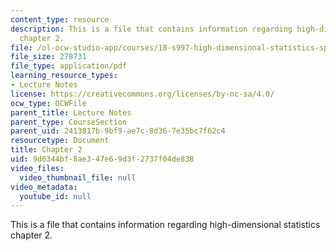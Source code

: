 ```yaml
---
content_type: resource
description: This is a file that contains information regarding high-dimensional statistics
  chapter 2.
file: /ol-ocw-studio-app/courses/18-s997-high-dimensional-statistics-spring-2015/9d6344bf8ae347e69d3f2737f04de838_MIT18_S997S15_Chapter2.pdf
file_size: 278731
file_type: application/pdf
learning_resource_types:
- Lecture Notes
license: https://creativecommons.org/licenses/by-nc-sa/4.0/
ocw_type: OCWFile
parent_title: Lecture Notes
parent_type: CourseSection
parent_uid: 2413817b-9bf9-ae7c-8d36-7e35bc7f62c4
resourcetype: Document
title: Chapter 2
uid: 9d6344bf-8ae3-47e6-9d3f-2737f04de838
video_files:
  video_thumbnail_file: null
video_metadata:
  youtube_id: null
---
```

This is a file that contains information regarding high-dimensional statistics chapter 2.